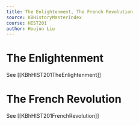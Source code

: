 ```yaml
---
title: The Enlightenment, The French Revolution
source: KBHistoryMasterIndex
course: HIST201
author: Houjun Liu
---
```


# The Enlightenment

See [[KBhHIST201TheEnlightenment]]

# The French Revolution

See [[KBhHIST201FrenchRevolution]]
